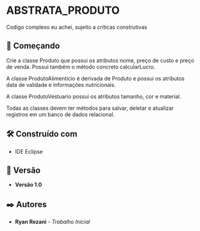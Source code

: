 # ABSTRATA_PRODUTO

Codigo complexo eu achei, sujeito a criticas construtivas

## 🚀 Começando

Crie a classe Produto que possui os atributos nome, preço de custo e preço de venda. Possui também o método concreto calcularLucro.

A classe ProdutoAlimenticio é derivada de Produto e possui os atributos data de validade e informações nutricionais.

A classe ProdutoVestuario possui os atributos tamanho, cor e material.

Todas as classes devem ter métodos para salvar, deletar e atualizar registros em um banco de dados relacional.

## 🛠️ Construído com

* IDE Eclipse

## 📌 Versão

* **Versão 1.0**
  
## ✒️ Autores

* **Ryan Rezani** - *Trabalho Inicial*
